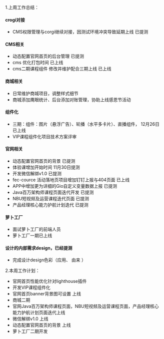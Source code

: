1.上周工作总结：
#### crogi对接
* CMS权限管理与corgi继续对接，因测试环境冲突导致延期上线  已提测

#### CMS相关
* 动态配置官网首页的后台管理   已提测
* cms 优化打包时间	         已上线      
* cms二期课程组件 修改并维护配合三期上线   已上线

#### 商城相关
* 日常维护商城项目，调整样式细节
* 商城添加鹰眼统计、后台添加对账管理，协助上线感恩节活动	

#### 组件化
* 三期：组件：图片（悬浮广告）、轮播（水平多卡片）、直播组件， 12月26日已上线
* VIP课程组件化项目技术方案评审


#### 官网相关
* 动态配置官网首页的背景   已提测
* 体验课增加开始时间      11月30日提测
* 开发微信解绑v1.0       已提测
* fec-cource 活动落地页项目增加钉钉上报与404页面  已上线
* APP中增加更为详细的Gio自定义变量数据上报        已提测
* Java百万架构师课程页面迭代开发                已提测
* NBU短视频及运营课程迭代页面                   已提测
* 产品经理核心能力护航计划迭代                   已提测


#### 萝卜工厂
* 面试萝卜工厂的前端人员
* 萝卜工厂一期已上线

#### 设计的内部需求design，已经提测
* 完成设计design色彩（应用、 由来 ）



2.本周工作计划：

* 官网首页性能优化针对lighthouse插件	
* 开发VIP课程组件化
* 官网首页banner背景图可设置 上线
* 商城二期
* 官网Java百万架构师课程页面，NBU短视频及运营课程页面，产品经理核心能力护航计划页面迭代上线
* 微信解绑v1.0       上线
* 动态配置官网首页的背景  上线
* 萝卜工厂二期开发